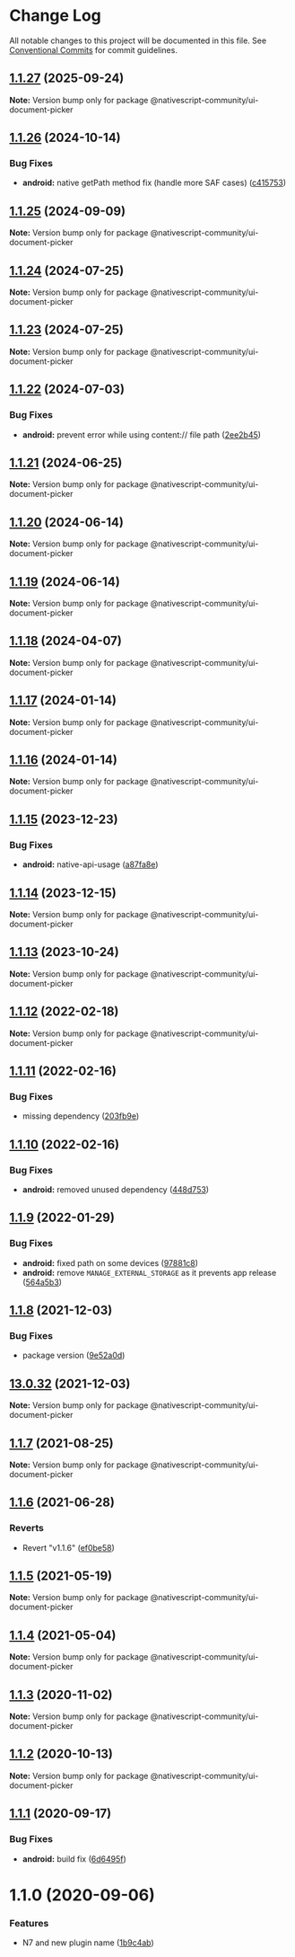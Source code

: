 # Change Log

All notable changes to this project will be documented in this file.
See [Conventional Commits](https://conventionalcommits.org) for commit guidelines.

## [1.1.27](https://github.com/nativescript-community/ui-document-picker/compare/v1.1.26...v1.1.27) (2025-09-24)

**Note:** Version bump only for package @nativescript-community/ui-document-picker

## [1.1.26](https://github.com/nativescript-community/ui-document-picker/compare/v1.1.25...v1.1.26) (2024-10-14)

### Bug Fixes

* **android:** native getPath method fix (handle more SAF cases) ([c415753](https://github.com/nativescript-community/ui-document-picker/commit/c41575393ac6f0f893b5b3611b19a555aee23393))

## [1.1.25](https://github.com/nativescript-community/ui-document-picker/compare/v1.1.24...v1.1.25) (2024-09-09)

**Note:** Version bump only for package @nativescript-community/ui-document-picker

## [1.1.24](https://github.com/nativescript-community/ui-document-picker/compare/v1.1.23...v1.1.24) (2024-07-25)

**Note:** Version bump only for package @nativescript-community/ui-document-picker

## [1.1.23](https://github.com/nativescript-community/ui-document-picker/compare/v1.1.22...v1.1.23) (2024-07-25)

**Note:** Version bump only for package @nativescript-community/ui-document-picker

## [1.1.22](https://github.com/nativescript-community/ui-document-picker/compare/v1.1.21...v1.1.22) (2024-07-03)

### Bug Fixes

* **android:** prevent error while using content:// file path ([2ee2b45](https://github.com/nativescript-community/ui-document-picker/commit/2ee2b45d7cea6ceb7a2c0d14d1d91b6879403268))

## [1.1.21](https://github.com/nativescript-community/ui-document-picker/compare/v1.1.20...v1.1.21) (2024-06-25)

**Note:** Version bump only for package @nativescript-community/ui-document-picker

## [1.1.20](https://github.com/nativescript-community/ui-document-picker/compare/v1.1.19...v1.1.20) (2024-06-14)

**Note:** Version bump only for package @nativescript-community/ui-document-picker

## [1.1.19](https://github.com/nativescript-community/ui-document-picker/compare/v1.1.18...v1.1.19) (2024-06-14)

**Note:** Version bump only for package @nativescript-community/ui-document-picker

## [1.1.18](https://github.com/nativescript-community/ui-document-picker/compare/v1.1.17...v1.1.18) (2024-04-07)

**Note:** Version bump only for package @nativescript-community/ui-document-picker

## [1.1.17](https://github.com/nativescript-community/ui-document-picker/compare/v1.1.16...v1.1.17) (2024-01-14)

**Note:** Version bump only for package @nativescript-community/ui-document-picker

## [1.1.16](https://github.com/nativescript-community/ui-document-picker/compare/v1.1.15...v1.1.16) (2024-01-14)

**Note:** Version bump only for package @nativescript-community/ui-document-picker

## [1.1.15](https://github.com/nativescript-community/ui-document-picker/compare/v1.1.14...v1.1.15) (2023-12-23)

### Bug Fixes

* **android:** native-api-usage ([a87fa8e](https://github.com/nativescript-community/ui-document-picker/commit/a87fa8e71dafac822644eb69559ba5b9a9257fae))

## [1.1.14](https://github.com/nativescript-community/ui-document-picker/compare/v1.1.13...v1.1.14) (2023-12-15)

**Note:** Version bump only for package @nativescript-community/ui-document-picker

## [1.1.13](https://github.com/nativescript-community/ui-document-picker/compare/v1.1.12...v1.1.13) (2023-10-24)

**Note:** Version bump only for package @nativescript-community/ui-document-picker

## [1.1.12](https://github.com/nativescript-community/ui-document-picker/compare/v1.1.11...v1.1.12) (2022-02-18)

**Note:** Version bump only for package @nativescript-community/ui-document-picker

## [1.1.11](https://github.com/nativescript-community/ui-document-picker/compare/v1.1.10...v1.1.11) (2022-02-16)

### Bug Fixes

* missing dependency ([203fb9e](https://github.com/nativescript-community/ui-document-picker/commit/203fb9e46c7f6c526ff67c50ff8f60d842bd097e))

## [1.1.10](https://github.com/nativescript-community/ui-document-picker/compare/v1.1.9...v1.1.10) (2022-02-16)

### Bug Fixes

* **android:** removed unused dependency ([448d753](https://github.com/nativescript-community/ui-document-picker/commit/448d75379ce7c25d6faba64b2a4a320b4f5e058c))

## [1.1.9](https://github.com/nativescript-community/ui-document-picker/compare/v1.1.8...v1.1.9) (2022-01-29)

### Bug Fixes

* **android:** fixed path on some devices ([97881c8](https://github.com/nativescript-community/ui-document-picker/commit/97881c808dee5fb4f78339e2562482554dbe3bc4))
* **android:** remove `MANAGE_EXTERNAL_STORAGE` as it prevents app release ([564a5b3](https://github.com/nativescript-community/ui-document-picker/commit/564a5b3706c9bdd2ba9be963e77b7f03bd5f6eb4))

## [1.1.8](https://github.com/nativescript-community/ui-document-picker/compare/v13.0.32...v1.1.8) (2021-12-03)

### Bug Fixes

* package version ([9e52a0d](https://github.com/nativescript-community/ui-document-picker/commit/9e52a0ddec67b47a369efbf422731388681e2965))

## [13.0.32](https://github.com/nativescript-community/ui-document-picker/compare/v1.1.7...v13.0.32) (2021-12-03)

**Note:** Version bump only for package @nativescript-community/ui-document-picker

## [1.1.7](https://github.com/nativescript-community/ui-document-picker/compare/v1.1.6...v1.1.7) (2021-08-25)

**Note:** Version bump only for package @nativescript-community/ui-document-picker

## [1.1.6](https://github.com/nativescript-community/ui-document-picker/compare/v1.1.5...v1.1.6) (2021-06-28)

### Reverts

* Revert "v1.1.6" ([ef0be58](https://github.com/nativescript-community/ui-document-picker/commit/ef0be58589aa75a6be4a85b2837b6f968c341b08))

## [1.1.5](https://github.com/nativescript-community/ui-document-picker/compare/v1.1.4...v1.1.5) (2021-05-19)

**Note:** Version bump only for package @nativescript-community/ui-document-picker

## [1.1.4](https://github.com/nativescript-community/ui-document-picker/compare/v1.1.3...v1.1.4) (2021-05-04)

**Note:** Version bump only for package @nativescript-community/ui-document-picker

## [1.1.3](https://github.com/nativescript-community/ui-document-picker/compare/v1.1.2...v1.1.3) (2020-11-02)

**Note:** Version bump only for package @nativescript-community/ui-document-picker

## [1.1.2](https://github.com/nativescript-community/ui-document-picker/compare/v1.1.1...v1.1.2) (2020-10-13)

**Note:** Version bump only for package @nativescript-community/ui-document-picker

## [1.1.1](https://github.com/nativescript-community/ui-document-picker/compare/v1.1.0...v1.1.1) (2020-09-17)

### Bug Fixes

* **android:** build fix ([6d6495f](https://github.com/nativescript-community/ui-document-picker/commit/6d6495f8cbbd81f55773d74aae0fa0da0480dc21))

# 1.1.0 (2020-09-06)

### Features

* N7 and new plugin name ([1b9c4ab](https://github.com/nativescript-community/ui-document-picker/commit/1b9c4abf4eb1c64c8cee565f7a4ae08319718e3a))
